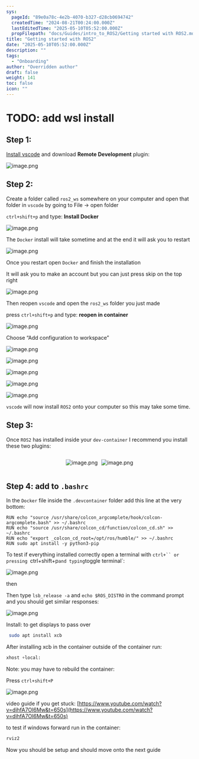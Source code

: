 ```yaml
---
sys:
  pageId: "89e0a78c-4e2b-4070-b327-d28cb0694742"
  createdTime: "2024-08-21T00:24:00.000Z"
  lastEditedTime: "2025-05-10T05:52:00.000Z"
  propFilepath: "docs/Guides/intro_to_ROS2/Getting started with ROS2.md"
title: "Getting started with ROS2"
date: "2025-05-10T05:52:00.000Z"
description: ""
tags:
  - "Onboarding"
author: "Overridden author"
draft: false
weight: 141
toc: false
icon: ""
---
```


# TODO: add wsl install

## Step 1:

[Install vscode](https://code.visualstudio.com/download) and download **Remote Development** plugin:

![image.png](https://prod-files-secure.s3.us-west-2.amazonaws.com/d518164a-d88e-44d1-a4ee-3adb3bd8bce0/efb52993-1881-4a40-b95e-6f020334f022/image.png?X-Amz-Algorithm=AWS4-HMAC-SHA256&X-Amz-Content-Sha256=UNSIGNED-PAYLOAD&X-Amz-Credential=ASIAZI2LB46663VIOHRY%2F20250620%2Fus-west-2%2Fs3%2Faws4_request&X-Amz-Date=20250620T161029Z&X-Amz-Expires=3600&X-Amz-Security-Token=IQoJb3JpZ2luX2VjENX%2F%2F%2F%2F%2F%2F%2F%2F%2F%2FwEaCXVzLXdlc3QtMiJIMEYCIQCEjOFA0f5ew21WQW8JNiJJDbox6DfznIqiDNw8Ajq%2F1AIhAILSAuvci%2FpTcyh4y2Vdf2WsB0xW1tLbOOtKGo3qfOYPKogECL3%2F%2F%2F%2F%2F%2F%2F%2F%2F%2FwEQABoMNjM3NDIzMTgzODA1IgyTOvTCBPjdr5kE1sAq3APuSLwBP7OKF1b6%2BVGLWPVGcTjagjBWc7YBg4Ey5PorjYOBWPvPprDDdlyBdwdEuxQWq44R1rxNvSKTODv2wfsf719CSf5U1ZdE65p4UCOVfP1enJbiAst9v8L5r9ry3LzjVT7Tlwzmtd%2BnegPvxN8hb8tseyBEA99%2FW64zAc9izNnOOaj7pgn1sfmjZijUYMZ5OFGTv%2BiRzzqUVaVLTynsjxBkAua7e%2FPAeni9gWvPc%2BRRZOTA5cXQHPiChkfrNcaKUKaFa3V7lNzROtQmtR5L13CyBo33kgqCxECuB9y91zprTN1kWjKFoQpQeu0JaZ0D26mZVHP9tYuhshj%2F6N2xJBlkiEpA48Q6R4A0KWxutnCwgctc0pjAOGaBS9nR%2BjuohDl4vF7JTnijTpS7PJLT7b%2FKe027NIFem%2BTxxEEk%2Fke2zdXLPDqjOGDwnOWERANNDHFfFGoE6kOBkhR19jJ75snAuIgty5H%2F40I%2F1n14GU3Djyd8p%2F7%2BtEhbuZkgb5tpXC3rq6Wzp3H6QArmErnsTPm3M0Xu9mv%2FoRyY3JjJJztFTX%2FgxiAU0fn2sRJuSkMBZTgGkAYvfaUPVhI6tanBXgjrj6UcBO50vrUmGnkM0xGvG5SIPG%2FbMH%2BlPTDWpNXCBjqkAU0xCwJ%2F1GNnylkg2hErpwNYNhrG9tS9qv4uceui3dVF72rl%2BIli3YzNzazV00d25JlZio4c0kPWDeZZ8LPw3OC6%2FX%2FU2bqq9%2BcqgA3a%2F%2BmgzCqzo6mh44DgFhVpArfMzgAWW1UAo9bKm6G4cz0rCWZh%2F2QiEcq0l0qMjRI%2FSMt7OoJMbjSVD2VylUoKQLFRRq0gxXnA4unr1Ivg2tEgcDqJ1ys9&X-Amz-Signature=00870b0d6c5c1e28b1ea88c65d1679247173a955828a8d35e7f1a0749c69f4d5&X-Amz-SignedHeaders=host&x-amz-checksum-mode=ENABLED&x-id=GetObject)

## Step 2:

Create a folder called `ros2_ws` somewhere on your computer and open that folder in `vscode` by going to File → open folder 

`ctrl+shift+p` and type: **Install Docker**

![image.png](https://prod-files-secure.s3.us-west-2.amazonaws.com/d518164a-d88e-44d1-a4ee-3adb3bd8bce0/2269dc0e-1cd5-47ff-bceb-c04ad9b2eab0/image.png?X-Amz-Algorithm=AWS4-HMAC-SHA256&X-Amz-Content-Sha256=UNSIGNED-PAYLOAD&X-Amz-Credential=ASIAZI2LB46663VIOHRY%2F20250620%2Fus-west-2%2Fs3%2Faws4_request&X-Amz-Date=20250620T161029Z&X-Amz-Expires=3600&X-Amz-Security-Token=IQoJb3JpZ2luX2VjENX%2F%2F%2F%2F%2F%2F%2F%2F%2F%2FwEaCXVzLXdlc3QtMiJIMEYCIQCEjOFA0f5ew21WQW8JNiJJDbox6DfznIqiDNw8Ajq%2F1AIhAILSAuvci%2FpTcyh4y2Vdf2WsB0xW1tLbOOtKGo3qfOYPKogECL3%2F%2F%2F%2F%2F%2F%2F%2F%2F%2FwEQABoMNjM3NDIzMTgzODA1IgyTOvTCBPjdr5kE1sAq3APuSLwBP7OKF1b6%2BVGLWPVGcTjagjBWc7YBg4Ey5PorjYOBWPvPprDDdlyBdwdEuxQWq44R1rxNvSKTODv2wfsf719CSf5U1ZdE65p4UCOVfP1enJbiAst9v8L5r9ry3LzjVT7Tlwzmtd%2BnegPvxN8hb8tseyBEA99%2FW64zAc9izNnOOaj7pgn1sfmjZijUYMZ5OFGTv%2BiRzzqUVaVLTynsjxBkAua7e%2FPAeni9gWvPc%2BRRZOTA5cXQHPiChkfrNcaKUKaFa3V7lNzROtQmtR5L13CyBo33kgqCxECuB9y91zprTN1kWjKFoQpQeu0JaZ0D26mZVHP9tYuhshj%2F6N2xJBlkiEpA48Q6R4A0KWxutnCwgctc0pjAOGaBS9nR%2BjuohDl4vF7JTnijTpS7PJLT7b%2FKe027NIFem%2BTxxEEk%2Fke2zdXLPDqjOGDwnOWERANNDHFfFGoE6kOBkhR19jJ75snAuIgty5H%2F40I%2F1n14GU3Djyd8p%2F7%2BtEhbuZkgb5tpXC3rq6Wzp3H6QArmErnsTPm3M0Xu9mv%2FoRyY3JjJJztFTX%2FgxiAU0fn2sRJuSkMBZTgGkAYvfaUPVhI6tanBXgjrj6UcBO50vrUmGnkM0xGvG5SIPG%2FbMH%2BlPTDWpNXCBjqkAU0xCwJ%2F1GNnylkg2hErpwNYNhrG9tS9qv4uceui3dVF72rl%2BIli3YzNzazV00d25JlZio4c0kPWDeZZ8LPw3OC6%2FX%2FU2bqq9%2BcqgA3a%2F%2BmgzCqzo6mh44DgFhVpArfMzgAWW1UAo9bKm6G4cz0rCWZh%2F2QiEcq0l0qMjRI%2FSMt7OoJMbjSVD2VylUoKQLFRRq0gxXnA4unr1Ivg2tEgcDqJ1ys9&X-Amz-Signature=73d637745d04fe6a76718c535be5c9797080c030233c5627cbf33b737b36d794&X-Amz-SignedHeaders=host&x-amz-checksum-mode=ENABLED&x-id=GetObject)

The `Docker` install will take sometime and at the end it will ask you to restart

![image.png](https://prod-files-secure.s3.us-west-2.amazonaws.com/d518164a-d88e-44d1-a4ee-3adb3bd8bce0/ed233f78-be33-4b1f-b89c-9c346c0e961e/image.png?X-Amz-Algorithm=AWS4-HMAC-SHA256&X-Amz-Content-Sha256=UNSIGNED-PAYLOAD&X-Amz-Credential=ASIAZI2LB46663VIOHRY%2F20250620%2Fus-west-2%2Fs3%2Faws4_request&X-Amz-Date=20250620T161029Z&X-Amz-Expires=3600&X-Amz-Security-Token=IQoJb3JpZ2luX2VjENX%2F%2F%2F%2F%2F%2F%2F%2F%2F%2FwEaCXVzLXdlc3QtMiJIMEYCIQCEjOFA0f5ew21WQW8JNiJJDbox6DfznIqiDNw8Ajq%2F1AIhAILSAuvci%2FpTcyh4y2Vdf2WsB0xW1tLbOOtKGo3qfOYPKogECL3%2F%2F%2F%2F%2F%2F%2F%2F%2F%2FwEQABoMNjM3NDIzMTgzODA1IgyTOvTCBPjdr5kE1sAq3APuSLwBP7OKF1b6%2BVGLWPVGcTjagjBWc7YBg4Ey5PorjYOBWPvPprDDdlyBdwdEuxQWq44R1rxNvSKTODv2wfsf719CSf5U1ZdE65p4UCOVfP1enJbiAst9v8L5r9ry3LzjVT7Tlwzmtd%2BnegPvxN8hb8tseyBEA99%2FW64zAc9izNnOOaj7pgn1sfmjZijUYMZ5OFGTv%2BiRzzqUVaVLTynsjxBkAua7e%2FPAeni9gWvPc%2BRRZOTA5cXQHPiChkfrNcaKUKaFa3V7lNzROtQmtR5L13CyBo33kgqCxECuB9y91zprTN1kWjKFoQpQeu0JaZ0D26mZVHP9tYuhshj%2F6N2xJBlkiEpA48Q6R4A0KWxutnCwgctc0pjAOGaBS9nR%2BjuohDl4vF7JTnijTpS7PJLT7b%2FKe027NIFem%2BTxxEEk%2Fke2zdXLPDqjOGDwnOWERANNDHFfFGoE6kOBkhR19jJ75snAuIgty5H%2F40I%2F1n14GU3Djyd8p%2F7%2BtEhbuZkgb5tpXC3rq6Wzp3H6QArmErnsTPm3M0Xu9mv%2FoRyY3JjJJztFTX%2FgxiAU0fn2sRJuSkMBZTgGkAYvfaUPVhI6tanBXgjrj6UcBO50vrUmGnkM0xGvG5SIPG%2FbMH%2BlPTDWpNXCBjqkAU0xCwJ%2F1GNnylkg2hErpwNYNhrG9tS9qv4uceui3dVF72rl%2BIli3YzNzazV00d25JlZio4c0kPWDeZZ8LPw3OC6%2FX%2FU2bqq9%2BcqgA3a%2F%2BmgzCqzo6mh44DgFhVpArfMzgAWW1UAo9bKm6G4cz0rCWZh%2F2QiEcq0l0qMjRI%2FSMt7OoJMbjSVD2VylUoKQLFRRq0gxXnA4unr1Ivg2tEgcDqJ1ys9&X-Amz-Signature=60f16f261872315c0d758dbe2d68b3e57d5845dfa7724cc06fa9b89e8528c8d7&X-Amz-SignedHeaders=host&x-amz-checksum-mode=ENABLED&x-id=GetObject)

Once you restart open `Docker` and finish the installation

It will ask you to make an account but you can just press skip on the top right

![image.png](https://prod-files-secure.s3.us-west-2.amazonaws.com/d518164a-d88e-44d1-a4ee-3adb3bd8bce0/21010ad9-1659-4fd9-9f59-9932a09b2a3d/image.png?X-Amz-Algorithm=AWS4-HMAC-SHA256&X-Amz-Content-Sha256=UNSIGNED-PAYLOAD&X-Amz-Credential=ASIAZI2LB46663VIOHRY%2F20250620%2Fus-west-2%2Fs3%2Faws4_request&X-Amz-Date=20250620T161029Z&X-Amz-Expires=3600&X-Amz-Security-Token=IQoJb3JpZ2luX2VjENX%2F%2F%2F%2F%2F%2F%2F%2F%2F%2FwEaCXVzLXdlc3QtMiJIMEYCIQCEjOFA0f5ew21WQW8JNiJJDbox6DfznIqiDNw8Ajq%2F1AIhAILSAuvci%2FpTcyh4y2Vdf2WsB0xW1tLbOOtKGo3qfOYPKogECL3%2F%2F%2F%2F%2F%2F%2F%2F%2F%2FwEQABoMNjM3NDIzMTgzODA1IgyTOvTCBPjdr5kE1sAq3APuSLwBP7OKF1b6%2BVGLWPVGcTjagjBWc7YBg4Ey5PorjYOBWPvPprDDdlyBdwdEuxQWq44R1rxNvSKTODv2wfsf719CSf5U1ZdE65p4UCOVfP1enJbiAst9v8L5r9ry3LzjVT7Tlwzmtd%2BnegPvxN8hb8tseyBEA99%2FW64zAc9izNnOOaj7pgn1sfmjZijUYMZ5OFGTv%2BiRzzqUVaVLTynsjxBkAua7e%2FPAeni9gWvPc%2BRRZOTA5cXQHPiChkfrNcaKUKaFa3V7lNzROtQmtR5L13CyBo33kgqCxECuB9y91zprTN1kWjKFoQpQeu0JaZ0D26mZVHP9tYuhshj%2F6N2xJBlkiEpA48Q6R4A0KWxutnCwgctc0pjAOGaBS9nR%2BjuohDl4vF7JTnijTpS7PJLT7b%2FKe027NIFem%2BTxxEEk%2Fke2zdXLPDqjOGDwnOWERANNDHFfFGoE6kOBkhR19jJ75snAuIgty5H%2F40I%2F1n14GU3Djyd8p%2F7%2BtEhbuZkgb5tpXC3rq6Wzp3H6QArmErnsTPm3M0Xu9mv%2FoRyY3JjJJztFTX%2FgxiAU0fn2sRJuSkMBZTgGkAYvfaUPVhI6tanBXgjrj6UcBO50vrUmGnkM0xGvG5SIPG%2FbMH%2BlPTDWpNXCBjqkAU0xCwJ%2F1GNnylkg2hErpwNYNhrG9tS9qv4uceui3dVF72rl%2BIli3YzNzazV00d25JlZio4c0kPWDeZZ8LPw3OC6%2FX%2FU2bqq9%2BcqgA3a%2F%2BmgzCqzo6mh44DgFhVpArfMzgAWW1UAo9bKm6G4cz0rCWZh%2F2QiEcq0l0qMjRI%2FSMt7OoJMbjSVD2VylUoKQLFRRq0gxXnA4unr1Ivg2tEgcDqJ1ys9&X-Amz-Signature=89772ab3793813c1b82abfa591ac0776cca8c5b53b36a14019af2b94eb58816c&X-Amz-SignedHeaders=host&x-amz-checksum-mode=ENABLED&x-id=GetObject)

Then reopen `vscode` and open the `ros2_ws` folder you just made

press `ctrl+shift+p` and type: **reopen in container**

![image.png](https://prod-files-secure.s3.us-west-2.amazonaws.com/d518164a-d88e-44d1-a4ee-3adb3bd8bce0/4e93b8c2-41ad-488c-8095-c74205196118/image.png?X-Amz-Algorithm=AWS4-HMAC-SHA256&X-Amz-Content-Sha256=UNSIGNED-PAYLOAD&X-Amz-Credential=ASIAZI2LB46663VIOHRY%2F20250620%2Fus-west-2%2Fs3%2Faws4_request&X-Amz-Date=20250620T161029Z&X-Amz-Expires=3600&X-Amz-Security-Token=IQoJb3JpZ2luX2VjENX%2F%2F%2F%2F%2F%2F%2F%2F%2F%2FwEaCXVzLXdlc3QtMiJIMEYCIQCEjOFA0f5ew21WQW8JNiJJDbox6DfznIqiDNw8Ajq%2F1AIhAILSAuvci%2FpTcyh4y2Vdf2WsB0xW1tLbOOtKGo3qfOYPKogECL3%2F%2F%2F%2F%2F%2F%2F%2F%2F%2FwEQABoMNjM3NDIzMTgzODA1IgyTOvTCBPjdr5kE1sAq3APuSLwBP7OKF1b6%2BVGLWPVGcTjagjBWc7YBg4Ey5PorjYOBWPvPprDDdlyBdwdEuxQWq44R1rxNvSKTODv2wfsf719CSf5U1ZdE65p4UCOVfP1enJbiAst9v8L5r9ry3LzjVT7Tlwzmtd%2BnegPvxN8hb8tseyBEA99%2FW64zAc9izNnOOaj7pgn1sfmjZijUYMZ5OFGTv%2BiRzzqUVaVLTynsjxBkAua7e%2FPAeni9gWvPc%2BRRZOTA5cXQHPiChkfrNcaKUKaFa3V7lNzROtQmtR5L13CyBo33kgqCxECuB9y91zprTN1kWjKFoQpQeu0JaZ0D26mZVHP9tYuhshj%2F6N2xJBlkiEpA48Q6R4A0KWxutnCwgctc0pjAOGaBS9nR%2BjuohDl4vF7JTnijTpS7PJLT7b%2FKe027NIFem%2BTxxEEk%2Fke2zdXLPDqjOGDwnOWERANNDHFfFGoE6kOBkhR19jJ75snAuIgty5H%2F40I%2F1n14GU3Djyd8p%2F7%2BtEhbuZkgb5tpXC3rq6Wzp3H6QArmErnsTPm3M0Xu9mv%2FoRyY3JjJJztFTX%2FgxiAU0fn2sRJuSkMBZTgGkAYvfaUPVhI6tanBXgjrj6UcBO50vrUmGnkM0xGvG5SIPG%2FbMH%2BlPTDWpNXCBjqkAU0xCwJ%2F1GNnylkg2hErpwNYNhrG9tS9qv4uceui3dVF72rl%2BIli3YzNzazV00d25JlZio4c0kPWDeZZ8LPw3OC6%2FX%2FU2bqq9%2BcqgA3a%2F%2BmgzCqzo6mh44DgFhVpArfMzgAWW1UAo9bKm6G4cz0rCWZh%2F2QiEcq0l0qMjRI%2FSMt7OoJMbjSVD2VylUoKQLFRRq0gxXnA4unr1Ivg2tEgcDqJ1ys9&X-Amz-Signature=6cb4c1d50509ff8734eddab9e0852e123eee1be35f19c72fe9b375b614d96684&X-Amz-SignedHeaders=host&x-amz-checksum-mode=ENABLED&x-id=GetObject)

Choose “Add configuration to workspace”

![image.png](https://prod-files-secure.s3.us-west-2.amazonaws.com/d518164a-d88e-44d1-a4ee-3adb3bd8bce0/9560b282-5060-4989-ba37-97e7b2c22476/image.png?X-Amz-Algorithm=AWS4-HMAC-SHA256&X-Amz-Content-Sha256=UNSIGNED-PAYLOAD&X-Amz-Credential=ASIAZI2LB46663VIOHRY%2F20250620%2Fus-west-2%2Fs3%2Faws4_request&X-Amz-Date=20250620T161029Z&X-Amz-Expires=3600&X-Amz-Security-Token=IQoJb3JpZ2luX2VjENX%2F%2F%2F%2F%2F%2F%2F%2F%2F%2FwEaCXVzLXdlc3QtMiJIMEYCIQCEjOFA0f5ew21WQW8JNiJJDbox6DfznIqiDNw8Ajq%2F1AIhAILSAuvci%2FpTcyh4y2Vdf2WsB0xW1tLbOOtKGo3qfOYPKogECL3%2F%2F%2F%2F%2F%2F%2F%2F%2F%2FwEQABoMNjM3NDIzMTgzODA1IgyTOvTCBPjdr5kE1sAq3APuSLwBP7OKF1b6%2BVGLWPVGcTjagjBWc7YBg4Ey5PorjYOBWPvPprDDdlyBdwdEuxQWq44R1rxNvSKTODv2wfsf719CSf5U1ZdE65p4UCOVfP1enJbiAst9v8L5r9ry3LzjVT7Tlwzmtd%2BnegPvxN8hb8tseyBEA99%2FW64zAc9izNnOOaj7pgn1sfmjZijUYMZ5OFGTv%2BiRzzqUVaVLTynsjxBkAua7e%2FPAeni9gWvPc%2BRRZOTA5cXQHPiChkfrNcaKUKaFa3V7lNzROtQmtR5L13CyBo33kgqCxECuB9y91zprTN1kWjKFoQpQeu0JaZ0D26mZVHP9tYuhshj%2F6N2xJBlkiEpA48Q6R4A0KWxutnCwgctc0pjAOGaBS9nR%2BjuohDl4vF7JTnijTpS7PJLT7b%2FKe027NIFem%2BTxxEEk%2Fke2zdXLPDqjOGDwnOWERANNDHFfFGoE6kOBkhR19jJ75snAuIgty5H%2F40I%2F1n14GU3Djyd8p%2F7%2BtEhbuZkgb5tpXC3rq6Wzp3H6QArmErnsTPm3M0Xu9mv%2FoRyY3JjJJztFTX%2FgxiAU0fn2sRJuSkMBZTgGkAYvfaUPVhI6tanBXgjrj6UcBO50vrUmGnkM0xGvG5SIPG%2FbMH%2BlPTDWpNXCBjqkAU0xCwJ%2F1GNnylkg2hErpwNYNhrG9tS9qv4uceui3dVF72rl%2BIli3YzNzazV00d25JlZio4c0kPWDeZZ8LPw3OC6%2FX%2FU2bqq9%2BcqgA3a%2F%2BmgzCqzo6mh44DgFhVpArfMzgAWW1UAo9bKm6G4cz0rCWZh%2F2QiEcq0l0qMjRI%2FSMt7OoJMbjSVD2VylUoKQLFRRq0gxXnA4unr1Ivg2tEgcDqJ1ys9&X-Amz-Signature=4243aadb81fce31d903a6fca64ba0e3abe68121e044c4aa5dec5b58d5551a34a&X-Amz-SignedHeaders=host&x-amz-checksum-mode=ENABLED&x-id=GetObject)

![image.png](https://prod-files-secure.s3.us-west-2.amazonaws.com/d518164a-d88e-44d1-a4ee-3adb3bd8bce0/2ee63f81-886b-48e8-a553-dc6e5eac99e4/image.png?X-Amz-Algorithm=AWS4-HMAC-SHA256&X-Amz-Content-Sha256=UNSIGNED-PAYLOAD&X-Amz-Credential=ASIAZI2LB46663VIOHRY%2F20250620%2Fus-west-2%2Fs3%2Faws4_request&X-Amz-Date=20250620T161029Z&X-Amz-Expires=3600&X-Amz-Security-Token=IQoJb3JpZ2luX2VjENX%2F%2F%2F%2F%2F%2F%2F%2F%2F%2FwEaCXVzLXdlc3QtMiJIMEYCIQCEjOFA0f5ew21WQW8JNiJJDbox6DfznIqiDNw8Ajq%2F1AIhAILSAuvci%2FpTcyh4y2Vdf2WsB0xW1tLbOOtKGo3qfOYPKogECL3%2F%2F%2F%2F%2F%2F%2F%2F%2F%2FwEQABoMNjM3NDIzMTgzODA1IgyTOvTCBPjdr5kE1sAq3APuSLwBP7OKF1b6%2BVGLWPVGcTjagjBWc7YBg4Ey5PorjYOBWPvPprDDdlyBdwdEuxQWq44R1rxNvSKTODv2wfsf719CSf5U1ZdE65p4UCOVfP1enJbiAst9v8L5r9ry3LzjVT7Tlwzmtd%2BnegPvxN8hb8tseyBEA99%2FW64zAc9izNnOOaj7pgn1sfmjZijUYMZ5OFGTv%2BiRzzqUVaVLTynsjxBkAua7e%2FPAeni9gWvPc%2BRRZOTA5cXQHPiChkfrNcaKUKaFa3V7lNzROtQmtR5L13CyBo33kgqCxECuB9y91zprTN1kWjKFoQpQeu0JaZ0D26mZVHP9tYuhshj%2F6N2xJBlkiEpA48Q6R4A0KWxutnCwgctc0pjAOGaBS9nR%2BjuohDl4vF7JTnijTpS7PJLT7b%2FKe027NIFem%2BTxxEEk%2Fke2zdXLPDqjOGDwnOWERANNDHFfFGoE6kOBkhR19jJ75snAuIgty5H%2F40I%2F1n14GU3Djyd8p%2F7%2BtEhbuZkgb5tpXC3rq6Wzp3H6QArmErnsTPm3M0Xu9mv%2FoRyY3JjJJztFTX%2FgxiAU0fn2sRJuSkMBZTgGkAYvfaUPVhI6tanBXgjrj6UcBO50vrUmGnkM0xGvG5SIPG%2FbMH%2BlPTDWpNXCBjqkAU0xCwJ%2F1GNnylkg2hErpwNYNhrG9tS9qv4uceui3dVF72rl%2BIli3YzNzazV00d25JlZio4c0kPWDeZZ8LPw3OC6%2FX%2FU2bqq9%2BcqgA3a%2F%2BmgzCqzo6mh44DgFhVpArfMzgAWW1UAo9bKm6G4cz0rCWZh%2F2QiEcq0l0qMjRI%2FSMt7OoJMbjSVD2VylUoKQLFRRq0gxXnA4unr1Ivg2tEgcDqJ1ys9&X-Amz-Signature=3ce553a0cc715d88c1ff426577c4c02707c1da217261bf1b6dd78434044ebce9&X-Amz-SignedHeaders=host&x-amz-checksum-mode=ENABLED&x-id=GetObject)

![image.png](https://prod-files-secure.s3.us-west-2.amazonaws.com/d518164a-d88e-44d1-a4ee-3adb3bd8bce0/ae1580b2-b048-407e-aed9-b584224a7a04/image.png?X-Amz-Algorithm=AWS4-HMAC-SHA256&X-Amz-Content-Sha256=UNSIGNED-PAYLOAD&X-Amz-Credential=ASIAZI2LB46663VIOHRY%2F20250620%2Fus-west-2%2Fs3%2Faws4_request&X-Amz-Date=20250620T161029Z&X-Amz-Expires=3600&X-Amz-Security-Token=IQoJb3JpZ2luX2VjENX%2F%2F%2F%2F%2F%2F%2F%2F%2F%2FwEaCXVzLXdlc3QtMiJIMEYCIQCEjOFA0f5ew21WQW8JNiJJDbox6DfznIqiDNw8Ajq%2F1AIhAILSAuvci%2FpTcyh4y2Vdf2WsB0xW1tLbOOtKGo3qfOYPKogECL3%2F%2F%2F%2F%2F%2F%2F%2F%2F%2FwEQABoMNjM3NDIzMTgzODA1IgyTOvTCBPjdr5kE1sAq3APuSLwBP7OKF1b6%2BVGLWPVGcTjagjBWc7YBg4Ey5PorjYOBWPvPprDDdlyBdwdEuxQWq44R1rxNvSKTODv2wfsf719CSf5U1ZdE65p4UCOVfP1enJbiAst9v8L5r9ry3LzjVT7Tlwzmtd%2BnegPvxN8hb8tseyBEA99%2FW64zAc9izNnOOaj7pgn1sfmjZijUYMZ5OFGTv%2BiRzzqUVaVLTynsjxBkAua7e%2FPAeni9gWvPc%2BRRZOTA5cXQHPiChkfrNcaKUKaFa3V7lNzROtQmtR5L13CyBo33kgqCxECuB9y91zprTN1kWjKFoQpQeu0JaZ0D26mZVHP9tYuhshj%2F6N2xJBlkiEpA48Q6R4A0KWxutnCwgctc0pjAOGaBS9nR%2BjuohDl4vF7JTnijTpS7PJLT7b%2FKe027NIFem%2BTxxEEk%2Fke2zdXLPDqjOGDwnOWERANNDHFfFGoE6kOBkhR19jJ75snAuIgty5H%2F40I%2F1n14GU3Djyd8p%2F7%2BtEhbuZkgb5tpXC3rq6Wzp3H6QArmErnsTPm3M0Xu9mv%2FoRyY3JjJJztFTX%2FgxiAU0fn2sRJuSkMBZTgGkAYvfaUPVhI6tanBXgjrj6UcBO50vrUmGnkM0xGvG5SIPG%2FbMH%2BlPTDWpNXCBjqkAU0xCwJ%2F1GNnylkg2hErpwNYNhrG9tS9qv4uceui3dVF72rl%2BIli3YzNzazV00d25JlZio4c0kPWDeZZ8LPw3OC6%2FX%2FU2bqq9%2BcqgA3a%2F%2BmgzCqzo6mh44DgFhVpArfMzgAWW1UAo9bKm6G4cz0rCWZh%2F2QiEcq0l0qMjRI%2FSMt7OoJMbjSVD2VylUoKQLFRRq0gxXnA4unr1Ivg2tEgcDqJ1ys9&X-Amz-Signature=7a63df01d6dfeaf5067544e05ff7696f94392bd7ac41a534b79c80e6b2f21a3e&X-Amz-SignedHeaders=host&x-amz-checksum-mode=ENABLED&x-id=GetObject)

![image.png](https://prod-files-secure.s3.us-west-2.amazonaws.com/d518164a-d88e-44d1-a4ee-3adb3bd8bce0/53255b28-f75e-430f-b9e3-c0ac8577e42b/image.png?X-Amz-Algorithm=AWS4-HMAC-SHA256&X-Amz-Content-Sha256=UNSIGNED-PAYLOAD&X-Amz-Credential=ASIAZI2LB46663VIOHRY%2F20250620%2Fus-west-2%2Fs3%2Faws4_request&X-Amz-Date=20250620T161029Z&X-Amz-Expires=3600&X-Amz-Security-Token=IQoJb3JpZ2luX2VjENX%2F%2F%2F%2F%2F%2F%2F%2F%2F%2FwEaCXVzLXdlc3QtMiJIMEYCIQCEjOFA0f5ew21WQW8JNiJJDbox6DfznIqiDNw8Ajq%2F1AIhAILSAuvci%2FpTcyh4y2Vdf2WsB0xW1tLbOOtKGo3qfOYPKogECL3%2F%2F%2F%2F%2F%2F%2F%2F%2F%2FwEQABoMNjM3NDIzMTgzODA1IgyTOvTCBPjdr5kE1sAq3APuSLwBP7OKF1b6%2BVGLWPVGcTjagjBWc7YBg4Ey5PorjYOBWPvPprDDdlyBdwdEuxQWq44R1rxNvSKTODv2wfsf719CSf5U1ZdE65p4UCOVfP1enJbiAst9v8L5r9ry3LzjVT7Tlwzmtd%2BnegPvxN8hb8tseyBEA99%2FW64zAc9izNnOOaj7pgn1sfmjZijUYMZ5OFGTv%2BiRzzqUVaVLTynsjxBkAua7e%2FPAeni9gWvPc%2BRRZOTA5cXQHPiChkfrNcaKUKaFa3V7lNzROtQmtR5L13CyBo33kgqCxECuB9y91zprTN1kWjKFoQpQeu0JaZ0D26mZVHP9tYuhshj%2F6N2xJBlkiEpA48Q6R4A0KWxutnCwgctc0pjAOGaBS9nR%2BjuohDl4vF7JTnijTpS7PJLT7b%2FKe027NIFem%2BTxxEEk%2Fke2zdXLPDqjOGDwnOWERANNDHFfFGoE6kOBkhR19jJ75snAuIgty5H%2F40I%2F1n14GU3Djyd8p%2F7%2BtEhbuZkgb5tpXC3rq6Wzp3H6QArmErnsTPm3M0Xu9mv%2FoRyY3JjJJztFTX%2FgxiAU0fn2sRJuSkMBZTgGkAYvfaUPVhI6tanBXgjrj6UcBO50vrUmGnkM0xGvG5SIPG%2FbMH%2BlPTDWpNXCBjqkAU0xCwJ%2F1GNnylkg2hErpwNYNhrG9tS9qv4uceui3dVF72rl%2BIli3YzNzazV00d25JlZio4c0kPWDeZZ8LPw3OC6%2FX%2FU2bqq9%2BcqgA3a%2F%2BmgzCqzo6mh44DgFhVpArfMzgAWW1UAo9bKm6G4cz0rCWZh%2F2QiEcq0l0qMjRI%2FSMt7OoJMbjSVD2VylUoKQLFRRq0gxXnA4unr1Ivg2tEgcDqJ1ys9&X-Amz-Signature=09362c2ec7afead0e20c298b280cd5b676bed08990012324fc6c07c0bac65b2c&X-Amz-SignedHeaders=host&x-amz-checksum-mode=ENABLED&x-id=GetObject)

![image.png](https://prod-files-secure.s3.us-west-2.amazonaws.com/d518164a-d88e-44d1-a4ee-3adb3bd8bce0/7c562767-5af9-4ffb-97d1-327bcdf4ee00/image.png?X-Amz-Algorithm=AWS4-HMAC-SHA256&X-Amz-Content-Sha256=UNSIGNED-PAYLOAD&X-Amz-Credential=ASIAZI2LB46663VIOHRY%2F20250620%2Fus-west-2%2Fs3%2Faws4_request&X-Amz-Date=20250620T161029Z&X-Amz-Expires=3600&X-Amz-Security-Token=IQoJb3JpZ2luX2VjENX%2F%2F%2F%2F%2F%2F%2F%2F%2F%2FwEaCXVzLXdlc3QtMiJIMEYCIQCEjOFA0f5ew21WQW8JNiJJDbox6DfznIqiDNw8Ajq%2F1AIhAILSAuvci%2FpTcyh4y2Vdf2WsB0xW1tLbOOtKGo3qfOYPKogECL3%2F%2F%2F%2F%2F%2F%2F%2F%2F%2FwEQABoMNjM3NDIzMTgzODA1IgyTOvTCBPjdr5kE1sAq3APuSLwBP7OKF1b6%2BVGLWPVGcTjagjBWc7YBg4Ey5PorjYOBWPvPprDDdlyBdwdEuxQWq44R1rxNvSKTODv2wfsf719CSf5U1ZdE65p4UCOVfP1enJbiAst9v8L5r9ry3LzjVT7Tlwzmtd%2BnegPvxN8hb8tseyBEA99%2FW64zAc9izNnOOaj7pgn1sfmjZijUYMZ5OFGTv%2BiRzzqUVaVLTynsjxBkAua7e%2FPAeni9gWvPc%2BRRZOTA5cXQHPiChkfrNcaKUKaFa3V7lNzROtQmtR5L13CyBo33kgqCxECuB9y91zprTN1kWjKFoQpQeu0JaZ0D26mZVHP9tYuhshj%2F6N2xJBlkiEpA48Q6R4A0KWxutnCwgctc0pjAOGaBS9nR%2BjuohDl4vF7JTnijTpS7PJLT7b%2FKe027NIFem%2BTxxEEk%2Fke2zdXLPDqjOGDwnOWERANNDHFfFGoE6kOBkhR19jJ75snAuIgty5H%2F40I%2F1n14GU3Djyd8p%2F7%2BtEhbuZkgb5tpXC3rq6Wzp3H6QArmErnsTPm3M0Xu9mv%2FoRyY3JjJJztFTX%2FgxiAU0fn2sRJuSkMBZTgGkAYvfaUPVhI6tanBXgjrj6UcBO50vrUmGnkM0xGvG5SIPG%2FbMH%2BlPTDWpNXCBjqkAU0xCwJ%2F1GNnylkg2hErpwNYNhrG9tS9qv4uceui3dVF72rl%2BIli3YzNzazV00d25JlZio4c0kPWDeZZ8LPw3OC6%2FX%2FU2bqq9%2BcqgA3a%2F%2BmgzCqzo6mh44DgFhVpArfMzgAWW1UAo9bKm6G4cz0rCWZh%2F2QiEcq0l0qMjRI%2FSMt7OoJMbjSVD2VylUoKQLFRRq0gxXnA4unr1Ivg2tEgcDqJ1ys9&X-Amz-Signature=4217f144960e9ee6fd1e6a8435ef80794492ee800756f1571aab0ccac44728ee&X-Amz-SignedHeaders=host&x-amz-checksum-mode=ENABLED&x-id=GetObject)

`vscode` will now install `ROS2` onto your computer so this may take some time.

## Step 3:

Once `ROS2` has installed inside your `dev-container` I recommend you install these two plugins:

<div style="display: flex;flex-direction: row; column-gap:10px; max-width: 630px;justify-content: center;">
<div>

![image.png](https://prod-files-secure.s3.us-west-2.amazonaws.com/d518164a-d88e-44d1-a4ee-3adb3bd8bce0/3fc3d550-5a54-4ba1-ba6b-faa01cdb7369/image.png?X-Amz-Algorithm=AWS4-HMAC-SHA256&X-Amz-Content-Sha256=UNSIGNED-PAYLOAD&X-Amz-Credential=ASIAZI2LB466V4H6XS7I%2F20250620%2Fus-west-2%2Fs3%2Faws4_request&X-Amz-Date=20250620T161030Z&X-Amz-Expires=3600&X-Amz-Security-Token=IQoJb3JpZ2luX2VjENX%2F%2F%2F%2F%2F%2F%2F%2F%2F%2FwEaCXVzLXdlc3QtMiJHMEUCIEDDG9LBb7SuvGoTcUykYnlKP8rOWYtOVMQgnR5GotutAiEAsxJ62C7TxDpZ0gQo7NiW08pydXteSJwHV93dBHSW5pUqiAQIvf%2F%2F%2F%2F%2F%2F%2F%2F%2F%2FARAAGgw2Mzc0MjMxODM4MDUiDHn%2Ba27fvnnEEJGKAircA12tkz9nfnzWwZF7ukNQLWD5Z%2FUDRdKBWTvcSaXwRYdacaduFbFIZ9uNfqOivE3mGi%2BY9en%2BRkoY%2BatHqqyBmeK2hdaDw7qEWgqCbPNDujg8CUrhQa83g6W%2F4HvW7b13Ds0saQXBwUuJFR%2F%2BbMlg0wrCYFAs5EYCmtdxh7TPXN7ZMfvys4YEqEsHB9ZRToVCnQsv%2BxYk0tx6LqTwn1AyU41SYLme9gHTM8gGjK1QA42JhgrRFh6b6vS1pSJSjzduen0K4QWzUAc8X57LB3YXmVse4rfItTC2D0LiBaN0JlbN7QSSWGejrpUTVFgbhDxsoU3IhoBvkEoUwwNs%2FEGQF9OcbPWO%2F5JHc4LmPfsVg0S%2FQfaPdOFPOncxVeof%2BdcwQl62snglwc%2FyOjT9EMCvwQeP2jp530wZcwhfEQ74ff6yLjQgRhpji96oHs1sU3dBErHk%2FNtTIvBMo5vdEHRGH7wQUTIL7yASRTa%2BJ7OBQBfT2qKVitqOStmqZNXJOUQLEtVsEJrscvuEqrHTc0JplEBJdRRgzQQogvHni9xmSj3PLcHr9b9jmoG6OfiVuji3p29GNZqMzA5r5RgiwulI16VcDzymbDfwk47Yc7TAwVk6Vlgg7Lm4L3ghxsBAMOmj1cIGOqUBapl7wZSPx63h6lFVjenhYM1tkXJNajAzacUIiYIzfHMSGxoXk7a20h6IoIa2tLzeSPH1MOmmyuJuMGsIBnxXaMXRCRoc20%2FO0G3pZBtZtq%2BnADsFtLp3H2r0uSbHxD8ne63zPTRS2KgwL%2FTIld3z8rK7jiYx6dLYOlDbsDMhoZ6Q1sdqXfdg4CD7fMGqn4wJDdrYCjGHwmiE2HXD2mqn8V%2Ff5wy%2F&X-Amz-Signature=88f7e5046845b924b463d209a206dccc11d7d59b8fa31991bac8906859f9ce58&X-Amz-SignedHeaders=host&x-amz-checksum-mode=ENABLED&x-id=GetObject)

</div>
<div>

![image.png](https://prod-files-secure.s3.us-west-2.amazonaws.com/d518164a-d88e-44d1-a4ee-3adb3bd8bce0/d994cc66-13c2-4093-a5a3-f84cf4601a82/image.png?X-Amz-Algorithm=AWS4-HMAC-SHA256&X-Amz-Content-Sha256=UNSIGNED-PAYLOAD&X-Amz-Credential=ASIAZI2LB466RO7AIETU%2F20250620%2Fus-west-2%2Fs3%2Faws4_request&X-Amz-Date=20250620T161031Z&X-Amz-Expires=3600&X-Amz-Security-Token=IQoJb3JpZ2luX2VjENX%2F%2F%2F%2F%2F%2F%2F%2F%2F%2FwEaCXVzLXdlc3QtMiJGMEQCIGwx8Y1OfTuALGjrHZPVDoXFC2MsR%2BvPPIo82NwT7%2BLEAiAPe%2Bn0mZhR4fXFIIRKBnRUqzCxCTiJOEuUIg8915SW1CqIBAi9%2F%2F%2F%2F%2F%2F%2F%2F%2F%2F8BEAAaDDYzNzQyMzE4MzgwNSIMrcZilbcT7EAxj4jSKtwDDA8SU3vRxMX4m8bdBNLq5Ml0bwujXOiDvzdqTHV8ULWKQYADmu%2BQtY9uJ6Nj8%2FjtAX7pIv1kEoqzGhkSHLIQzUOyC11i3QZcaokKpr%2BXi010CLTQEC1zqk8w8WzGWFZaMTX5biKLQkB39cGMBRCT9yG81jTTaNKkLK6D0syiHsUy852tKN2YaK%2FkG%2FtOxQ%2FS6PnK8U356JLmLIR5pv4DXXFEbiO%2BRoIHOIDDRSG6AMKcKnIvxqQoHyFTJgZBZcEqeqE83Bt8iN1jWkfgUffXtD1ZEB%2FiWY1kb924S60jaEvEYTW7lYGsRGakC04MtsoyLDQrkXO2B6gIoAqC0LSU1c3xIbe1Uf3rAxttp2Lx4ZACBpv7QnxTE90%2BE9exM%2BK5E7ktm7MisTfS60GV40OeI2FVkb144FtDP%2FRwD4jwrDIOnwrmgh2ZavJwhb%2FBkI3ZYXivKldnxxsmhNKAZUdDBeCxLKgOFpjARHYEURpsWGMmaKT6hJZGslDQ1pNtYF3YAll80IyP5YDexPiBrjQNzhWLYYYL9re2jIQ5%2BZSGGDR0dTUFKEgtnqkdrBv4SQa6peq4ghE2lqjjNsILDm7qfwYj94T6SK%2B9oIYbFDY%2FKoIFiTQdwdM8iNPTKxIwjaXVwgY6pgH4jRzzBdjp8RFjKBkDB0bKMIqPqsekd2gdaPOSXgIwOJGvMNVq0scBx3l0wqvIKF%2FdxP4OiJ3m%2BvvAgFrF3LswJLIC4p8%2BTBhQeW795Fbif3dQ8bQT8ATeurfFF9Ok43Z%2FcUBcvMQbttTu8SZu5Orqra0pG9t9C6VBMtL0%2BV7FDd7sp%2FN7RM7%2Fu9qnuyHHOtMHtjDswyALOf7Dz27bELKwBIQ3vmwE&X-Amz-Signature=7fcea75bb6a43a9da41056105547b80e12a75685eba51e594624d4e0ee1f11f7&X-Amz-SignedHeaders=host&x-amz-checksum-mode=ENABLED&x-id=GetObject)

</div>
</div>

## Step 4: add to `.bashrc`

In the `Docker` file inside the `.devcontainer` folder add this line at the very bottom: 

```docker
RUN echo "source /usr/share/colcon_argcomplete/hook/colcon-argcomplete.bash" >> ~/.bashrc
RUN echo "source /usr/share/colcon_cd/function/colcon_cd.sh" >> ~/.bashrc
RUN echo "export _colcon_cd_root=/opt/ros/humble/" >> ~/.bashrc
RUN sudo apt install -y python3-pip 
```

To test if everything installed correctly open a terminal with `ctrl+`` or pressing `ctrl+shift+p` and typing `toggle terminal`:

![image.png](https://prod-files-secure.s3.us-west-2.amazonaws.com/d518164a-d88e-44d1-a4ee-3adb3bd8bce0/6a4943d8-b04e-4c02-9a58-775f3384d1a5/image.png?X-Amz-Algorithm=AWS4-HMAC-SHA256&X-Amz-Content-Sha256=UNSIGNED-PAYLOAD&X-Amz-Credential=ASIAZI2LB46663VIOHRY%2F20250620%2Fus-west-2%2Fs3%2Faws4_request&X-Amz-Date=20250620T161029Z&X-Amz-Expires=3600&X-Amz-Security-Token=IQoJb3JpZ2luX2VjENX%2F%2F%2F%2F%2F%2F%2F%2F%2F%2FwEaCXVzLXdlc3QtMiJIMEYCIQCEjOFA0f5ew21WQW8JNiJJDbox6DfznIqiDNw8Ajq%2F1AIhAILSAuvci%2FpTcyh4y2Vdf2WsB0xW1tLbOOtKGo3qfOYPKogECL3%2F%2F%2F%2F%2F%2F%2F%2F%2F%2FwEQABoMNjM3NDIzMTgzODA1IgyTOvTCBPjdr5kE1sAq3APuSLwBP7OKF1b6%2BVGLWPVGcTjagjBWc7YBg4Ey5PorjYOBWPvPprDDdlyBdwdEuxQWq44R1rxNvSKTODv2wfsf719CSf5U1ZdE65p4UCOVfP1enJbiAst9v8L5r9ry3LzjVT7Tlwzmtd%2BnegPvxN8hb8tseyBEA99%2FW64zAc9izNnOOaj7pgn1sfmjZijUYMZ5OFGTv%2BiRzzqUVaVLTynsjxBkAua7e%2FPAeni9gWvPc%2BRRZOTA5cXQHPiChkfrNcaKUKaFa3V7lNzROtQmtR5L13CyBo33kgqCxECuB9y91zprTN1kWjKFoQpQeu0JaZ0D26mZVHP9tYuhshj%2F6N2xJBlkiEpA48Q6R4A0KWxutnCwgctc0pjAOGaBS9nR%2BjuohDl4vF7JTnijTpS7PJLT7b%2FKe027NIFem%2BTxxEEk%2Fke2zdXLPDqjOGDwnOWERANNDHFfFGoE6kOBkhR19jJ75snAuIgty5H%2F40I%2F1n14GU3Djyd8p%2F7%2BtEhbuZkgb5tpXC3rq6Wzp3H6QArmErnsTPm3M0Xu9mv%2FoRyY3JjJJztFTX%2FgxiAU0fn2sRJuSkMBZTgGkAYvfaUPVhI6tanBXgjrj6UcBO50vrUmGnkM0xGvG5SIPG%2FbMH%2BlPTDWpNXCBjqkAU0xCwJ%2F1GNnylkg2hErpwNYNhrG9tS9qv4uceui3dVF72rl%2BIli3YzNzazV00d25JlZio4c0kPWDeZZ8LPw3OC6%2FX%2FU2bqq9%2BcqgA3a%2F%2BmgzCqzo6mh44DgFhVpArfMzgAWW1UAo9bKm6G4cz0rCWZh%2F2QiEcq0l0qMjRI%2FSMt7OoJMbjSVD2VylUoKQLFRRq0gxXnA4unr1Ivg2tEgcDqJ1ys9&X-Amz-Signature=587d345c4c3b95c6d5df9a75fe0857f3bf908094c3bf51bcbdb3e5d141aebf0e&X-Amz-SignedHeaders=host&x-amz-checksum-mode=ENABLED&x-id=GetObject)

then 

Then type `lsb_release -a` and `echo $ROS_DISTRO` in the command prompt and you should get similar responses:

![image.png](https://prod-files-secure.s3.us-west-2.amazonaws.com/d518164a-d88e-44d1-a4ee-3adb3bd8bce0/3e635dec-a805-4e85-8b9e-d000e5b71a4e/image.png?X-Amz-Algorithm=AWS4-HMAC-SHA256&X-Amz-Content-Sha256=UNSIGNED-PAYLOAD&X-Amz-Credential=ASIAZI2LB46663VIOHRY%2F20250620%2Fus-west-2%2Fs3%2Faws4_request&X-Amz-Date=20250620T161029Z&X-Amz-Expires=3600&X-Amz-Security-Token=IQoJb3JpZ2luX2VjENX%2F%2F%2F%2F%2F%2F%2F%2F%2F%2FwEaCXVzLXdlc3QtMiJIMEYCIQCEjOFA0f5ew21WQW8JNiJJDbox6DfznIqiDNw8Ajq%2F1AIhAILSAuvci%2FpTcyh4y2Vdf2WsB0xW1tLbOOtKGo3qfOYPKogECL3%2F%2F%2F%2F%2F%2F%2F%2F%2F%2FwEQABoMNjM3NDIzMTgzODA1IgyTOvTCBPjdr5kE1sAq3APuSLwBP7OKF1b6%2BVGLWPVGcTjagjBWc7YBg4Ey5PorjYOBWPvPprDDdlyBdwdEuxQWq44R1rxNvSKTODv2wfsf719CSf5U1ZdE65p4UCOVfP1enJbiAst9v8L5r9ry3LzjVT7Tlwzmtd%2BnegPvxN8hb8tseyBEA99%2FW64zAc9izNnOOaj7pgn1sfmjZijUYMZ5OFGTv%2BiRzzqUVaVLTynsjxBkAua7e%2FPAeni9gWvPc%2BRRZOTA5cXQHPiChkfrNcaKUKaFa3V7lNzROtQmtR5L13CyBo33kgqCxECuB9y91zprTN1kWjKFoQpQeu0JaZ0D26mZVHP9tYuhshj%2F6N2xJBlkiEpA48Q6R4A0KWxutnCwgctc0pjAOGaBS9nR%2BjuohDl4vF7JTnijTpS7PJLT7b%2FKe027NIFem%2BTxxEEk%2Fke2zdXLPDqjOGDwnOWERANNDHFfFGoE6kOBkhR19jJ75snAuIgty5H%2F40I%2F1n14GU3Djyd8p%2F7%2BtEhbuZkgb5tpXC3rq6Wzp3H6QArmErnsTPm3M0Xu9mv%2FoRyY3JjJJztFTX%2FgxiAU0fn2sRJuSkMBZTgGkAYvfaUPVhI6tanBXgjrj6UcBO50vrUmGnkM0xGvG5SIPG%2FbMH%2BlPTDWpNXCBjqkAU0xCwJ%2F1GNnylkg2hErpwNYNhrG9tS9qv4uceui3dVF72rl%2BIli3YzNzazV00d25JlZio4c0kPWDeZZ8LPw3OC6%2FX%2FU2bqq9%2BcqgA3a%2F%2BmgzCqzo6mh44DgFhVpArfMzgAWW1UAo9bKm6G4cz0rCWZh%2F2QiEcq0l0qMjRI%2FSMt7OoJMbjSVD2VylUoKQLFRRq0gxXnA4unr1Ivg2tEgcDqJ1ys9&X-Amz-Signature=fd42d0d8299213fe798ccfe370e579278618ceaf8d7a1c507c7b1239d408b00d&X-Amz-SignedHeaders=host&x-amz-checksum-mode=ENABLED&x-id=GetObject)

Install:  to get displays to pass over

```bash
 sudo apt install xcb
```

After installing xcb in the container outside of the container run:

```python
xhost +local:
```

Note: you may have to rebuild the container:

Press `ctrl+shift+P`

![image.png](https://prod-files-secure.s3.us-west-2.amazonaws.com/d518164a-d88e-44d1-a4ee-3adb3bd8bce0/6c2be660-2618-4c38-9c26-53554f7a0b7b/image.png?X-Amz-Algorithm=AWS4-HMAC-SHA256&X-Amz-Content-Sha256=UNSIGNED-PAYLOAD&X-Amz-Credential=ASIAZI2LB46663VIOHRY%2F20250620%2Fus-west-2%2Fs3%2Faws4_request&X-Amz-Date=20250620T161029Z&X-Amz-Expires=3600&X-Amz-Security-Token=IQoJb3JpZ2luX2VjENX%2F%2F%2F%2F%2F%2F%2F%2F%2F%2FwEaCXVzLXdlc3QtMiJIMEYCIQCEjOFA0f5ew21WQW8JNiJJDbox6DfznIqiDNw8Ajq%2F1AIhAILSAuvci%2FpTcyh4y2Vdf2WsB0xW1tLbOOtKGo3qfOYPKogECL3%2F%2F%2F%2F%2F%2F%2F%2F%2F%2FwEQABoMNjM3NDIzMTgzODA1IgyTOvTCBPjdr5kE1sAq3APuSLwBP7OKF1b6%2BVGLWPVGcTjagjBWc7YBg4Ey5PorjYOBWPvPprDDdlyBdwdEuxQWq44R1rxNvSKTODv2wfsf719CSf5U1ZdE65p4UCOVfP1enJbiAst9v8L5r9ry3LzjVT7Tlwzmtd%2BnegPvxN8hb8tseyBEA99%2FW64zAc9izNnOOaj7pgn1sfmjZijUYMZ5OFGTv%2BiRzzqUVaVLTynsjxBkAua7e%2FPAeni9gWvPc%2BRRZOTA5cXQHPiChkfrNcaKUKaFa3V7lNzROtQmtR5L13CyBo33kgqCxECuB9y91zprTN1kWjKFoQpQeu0JaZ0D26mZVHP9tYuhshj%2F6N2xJBlkiEpA48Q6R4A0KWxutnCwgctc0pjAOGaBS9nR%2BjuohDl4vF7JTnijTpS7PJLT7b%2FKe027NIFem%2BTxxEEk%2Fke2zdXLPDqjOGDwnOWERANNDHFfFGoE6kOBkhR19jJ75snAuIgty5H%2F40I%2F1n14GU3Djyd8p%2F7%2BtEhbuZkgb5tpXC3rq6Wzp3H6QArmErnsTPm3M0Xu9mv%2FoRyY3JjJJztFTX%2FgxiAU0fn2sRJuSkMBZTgGkAYvfaUPVhI6tanBXgjrj6UcBO50vrUmGnkM0xGvG5SIPG%2FbMH%2BlPTDWpNXCBjqkAU0xCwJ%2F1GNnylkg2hErpwNYNhrG9tS9qv4uceui3dVF72rl%2BIli3YzNzazV00d25JlZio4c0kPWDeZZ8LPw3OC6%2FX%2FU2bqq9%2BcqgA3a%2F%2BmgzCqzo6mh44DgFhVpArfMzgAWW1UAo9bKm6G4cz0rCWZh%2F2QiEcq0l0qMjRI%2FSMt7OoJMbjSVD2VylUoKQLFRRq0gxXnA4unr1Ivg2tEgcDqJ1ys9&X-Amz-Signature=a09779529db63d769afb98e0e8996e14059e5fb4985104df49dfd53d0f41e9d9&X-Amz-SignedHeaders=host&x-amz-checksum-mode=ENABLED&x-id=GetObject)

video guide if you get stuck: [https://www.youtube.com/watch?v=dihfA7Ol6Mw&t=650s](https://www.youtube.com/watch?v=dihfA7Ol6Mw&t=650s)

to test if windows forward run in the container:

```bash
rviz2
```

Now you should be setup and should move onto the next guide 
